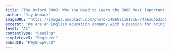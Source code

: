 ```yaml
---
title: "The Oxford 3000: Why You Need to Learn the 3000 Most Important Words in the English Language"
author: "Jay Womack"
imageURL: "https://images.unsplash.com/photo-1456081101716-74e616ab23d8?ixid=MnwxMjA3fDB8MHxzZWFyY2h8NHx8ZGljdGlvbmFyeXxlbnwwfHwwfHw%3D&ixlib=rb-1.2.1"
excerpt: "We are an English education company with a passion for bringing English education to the world"
level: "A1"
contentType: "Reading"
simpleLevel: "Beginner"
embedID: "P9yQnwpVcsQ"
---
```

